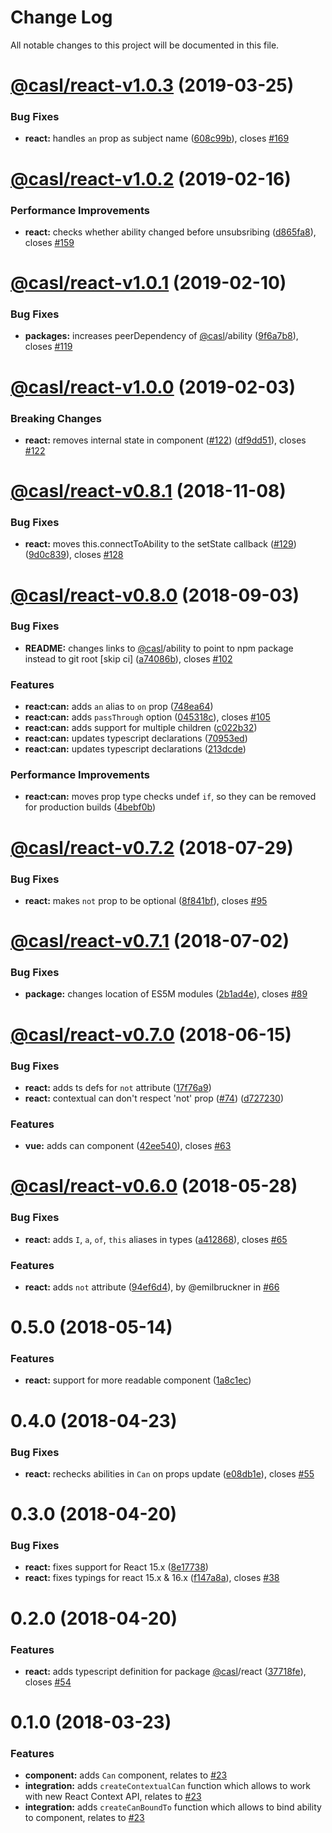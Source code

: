 # Change Log

All notable changes to this project will be documented in this file.

# [@casl/react-v1.0.3](https://github.com/stalniy/casl/compare/@casl/react@1.0.2...@casl/react@1.0.3) (2019-03-25)


### Bug Fixes

* **react:** handles `an` prop as subject name ([608c99b](https://github.com/stalniy/casl/commit/608c99b)), closes [#169](https://github.com/stalniy/casl/issues/169)

# [@casl/react-v1.0.2](https://github.com/stalniy/casl/compare/@casl/react@1.0.1...@casl/react@1.0.2) (2019-02-16)


### Performance Improvements

* **react:** checks whether ability changed before unsubsribing ([d865fa8](https://github.com/stalniy/casl/commit/d865fa8)), closes [#159](https://github.com/stalniy/casl/issues/159)

# [@casl/react-v1.0.1](https://github.com/stalniy/casl/compare/@casl/react@1.0.0...@casl/react@1.0.1) (2019-02-10)


### Bug Fixes

* **packages:** increases peerDependency of [@casl](https://github.com/casl)/ability ([9f6a7b8](https://github.com/stalniy/casl/commit/9f6a7b8)), closes [#119](https://github.com/stalniy/casl/issues/119)

# [@casl/react-v1.0.0](https://github.com/stalniy/casl/compare/@casl/react@0.8.1...@casl/react@1.0.0) (2019-02-03)

### Breaking Changes

* **react:** removes internal state in <Can> component ([#122](https://github.com/stalniy/casl/issues/122)) ([df9dd51](https://github.com/stalniy/casl/commit/df9dd51)), closes [#122](https://github.com/stalniy/casl/issues/122)

# [@casl/react-v0.8.1](https://github.com/stalniy/casl/compare/@casl/react@0.8.0...@casl/react@0.8.1) (2018-11-08)


### Bug Fixes

* **react:** moves this.connectToAbility to the setState callback ([#129](https://github.com/stalniy/casl/issues/129)) ([9d0c839](https://github.com/stalniy/casl/commit/9d0c839)), closes [#128](https://github.com/stalniy/casl/issues/128)

# [@casl/react-v0.8.0](https://github.com/stalniy/casl/compare/@casl/react@0.7.2...@casl/react@0.8.0) (2018-09-03)


### Bug Fixes

* **README:** changes links to [@casl](https://github.com/casl)/ability to point to npm package instead to git root [skip ci] ([a74086b](https://github.com/stalniy/casl/commit/a74086b)), closes [#102](https://github.com/stalniy/casl/issues/102)


### Features

* **react:can:** adds `an` alias to `on` prop ([748ea64](https://github.com/stalniy/casl/commit/748ea64))
* **react:can:** adds `passThrough` option ([045318c](https://github.com/stalniy/casl/commit/045318c)), closes [#105](https://github.com/stalniy/casl/issues/105)
* **react:can:** adds support for multiple <Can> children ([c022b32](https://github.com/stalniy/casl/commit/c022b32))
* **react:can:** updates typescript declarations ([70953ed](https://github.com/stalniy/casl/commit/70953ed))
* **react:can:** updates typescript declarations ([213dcde](https://github.com/stalniy/casl/commit/213dcde))


### Performance Improvements

* **react:can:** moves prop type checks undef `if`, so they can be removed for production builds ([4bebf0b](https://github.com/stalniy/casl/commit/4bebf0b))

# [@casl/react-v0.7.2](https://github.com/stalniy/casl/compare/@casl/react@0.7.1...@casl/react@0.7.2) (2018-07-29)


### Bug Fixes

* **react:** makes `not` prop to be optional ([8f841bf](https://github.com/stalniy/casl/commit/8f841bf)), closes [#95](https://github.com/stalniy/casl/issues/95)

<a name="@casl/react-v0.7.1"></a>
# [@casl/react-v0.7.1](https://github.com/stalniy/casl/compare/@casl/react@0.7.0...@casl/react@0.7.1) (2018-07-02)


### Bug Fixes

* **package:** changes location of ES5M modules ([2b1ad4e](https://github.com/stalniy/casl/commit/2b1ad4e)), closes [#89](https://github.com/stalniy/casl/issues/89)

<a name="@casl/react-v0.7.0"></a>
# [@casl/react-v0.7.0](https://github.com/stalniy/casl/compare/@casl/react@0.6.0...@casl/react@0.7.0) (2018-06-15)


### Bug Fixes

* **react:** adds ts defs for `not` attribute ([17f76a9](https://github.com/stalniy/casl/commit/17f76a9))
* **react:** contextual can don't respect 'not' prop ([#74](https://github.com/stalniy/casl/issues/74)) ([d727230](https://github.com/stalniy/casl/commit/d727230))


### Features

* **vue:** adds can component ([42ee540](https://github.com/stalniy/casl/commit/42ee540)), closes [#63](https://github.com/stalniy/casl/issues/63)


<a name="@casl/react-v0.6.0"></a>
# [@casl/react-v0.6.0](https://github.com/stalniy/casl/compare/@casl/react@0.5.0...@casl/react@0.6.0) (2018-05-28)


### Bug Fixes

* **react:** adds `I`, `a`, `of`, `this` aliases in types ([a412868](https://github.com/stalniy/casl/commit/a412868)), closes [#65](https://github.com/stalniy/casl/issues/65)


### Features

* **react:** adds `not` attribute ([94ef6d4](https://github.com/stalniy/casl/commit/94ef6d4)), by @emilbruckner in [#66](https://github.com/stalniy/casl/issues/66)


<a name="0.5.0"></a>
# 0.5.0 (2018-05-14)

### Features

* **react:** support for more readable component ([1a8c1ec](https://github.com/stalniy/casl/commit/1a8c1ec))



<a name="0.4.0"></a>
# 0.4.0 (2018-04-23)


### Bug Fixes

* **react:** rechecks abilities in `Can` on props update ([e08db1e](https://github.com/stalniy/casl/commit/e08db1e)), closes [#55](https://github.com/stalniy/casl/issues/55)


<a name="0.3.0"></a>
# 0.3.0 (2018-04-20)


### Bug Fixes

* **react:** fixes support for React 15.x ([8e17738](https://github.com/stalniy/casl/commit/8e17738))
* **react:** fixes typings for react 15.x & 16.x ([f147a8a](https://github.com/stalniy/casl/commit/f147a8a)), closes [#38](https://github.com/stalniy/casl/issues/38)



<a name="0.2.0"></a>
# 0.2.0 (2018-04-20)


### Features

* **react:** adds typescript definition for package [@casl](https://github.com/casl)/react ([37718fe](https://github.com/stalniy/casl/commit/37718fe)), closes [#54](https://github.com/stalniy/casl/issues/54)


<a name="0.1.0"></a>
# 0.1.0 (2018-03-23)

### Features

* **component:** adds `Can` component, relates to [#23](https://github.com/stalniy/casl/issues/23)
* **integration:** adds `createContextualCan` function which allows to work with new React Context API, relates to [#23](https://github.com/stalniy/casl/issues/23)
* **integration:** adds `createCanBoundTo` function which allows to bind ability to component, relates to [#23](https://github.com/stalniy/casl/issues/23)
